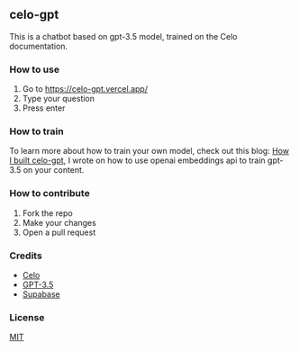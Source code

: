## celo-gpt

This is a chatbot based on gpt-3.5 model, trained on the Celo documentation.

### How to use

1. Go to https://celo-gpt.vercel.app/
2. Type your question
3. Press enter

### How to train

To learn more about how to train your own model, check out this blog: [How I built celo-gpt](training), I wrote on how to use openai embeddings api to train gpt-3.5 on your content.

### How to contribute

1. Fork the repo
2. Make your changes
3. Open a pull request

### Credits

- [Celo](https://celo.org/)
- [GPT-3.5](http://openai.com/)
- [Supabase](https://supabase.com/)

### License

[MIT](https://choosealicense.com/licenses/mit/)
